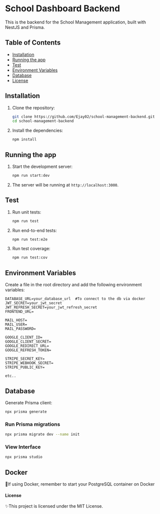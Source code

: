 # School Dashboard Backend

This is the backend for the School Management application, built with NestJS and Prisma.

## Table of Contents

- [Installation](#installation)
- [Running the app](#running-the-app)
- [Test](#test)
- [Environment Variables](#environment-variables)
- [Database](#database)
- [License](#license)

## Installation

1. Clone the repository:

   ```sh
   git clone https://github.com/Ejay02/school-management-backend.git
   cd school-management-backend
   ```

2. Install the dependencies:

   ```sh
   npm install
   ```

## Running the app

1. Start the development server:

   ```sh
   npm run start:dev
   ```

2. The server will be running at `http://localhost:3000`.

## Test

1. Run unit tests:

   ```sh
   npm run test
   ```

2. Run end-to-end tests:

   ```sh
   npm run test:e2e
   ```

3. Run test coverage:

   ```sh
   npm run test:cov
   ```

## Environment Variables

Create a file in the root directory and add the following environment variables:

```env
DATABASE_URL=your_database_url  #To connect to the db via docker
JWT_SECRET=your_jwt_secret
JWT_REFRESH_SECRET=your_jwt_refresh_secret
FRONTEND_URL= 

MAIL_HOST=
MAIL_USER=
MAIL_PASSWORD=

GOOGLE_CLIENT_ID=
GOOGLE_CLIENT_SECRET=
GOOGLE_REDIRECT_URL=
GOOGLE_REFRESH_TOKEN=

STRIPE_SECRET_KEY=
STRIPE_WEBHOOK_SECRET=
STRIPE_PUBLIC_KEY=

etc..
```

## Database

Generate Prisma client:

```sh
npx prisma generate
```

### Run Prisma migrations

```sh
npx prisma migrate dev --name init
```

### View Interface

```sh
npx prisma studio
```

## Docker

💭If using Docker, remember to start your PostgreSQL container on Docker

#### License

✨This project is licensed under the MIT License.

